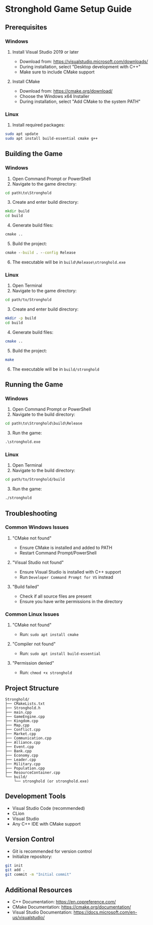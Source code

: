 # Stronghold Game Setup Guide

## Prerequisites

### Windows
1. Install Visual Studio 2019 or later
   - Download from: https://visualstudio.microsoft.com/downloads/
   - During installation, select "Desktop development with C++"
   - Make sure to include CMake support

2. Install CMake
   - Download from: https://cmake.org/download/
   - Choose the Windows x64 Installer
   - During installation, select "Add CMake to the system PATH"

### Linux
1. Install required packages:
```bash
sudo apt update
sudo apt install build-essential cmake g++
```

## Building the Game

### Windows
1. Open Command Prompt or PowerShell
2. Navigate to the game directory:
```cmd
cd path\to\Stronghold
```
3. Create and enter build directory:
```cmd
mkdir build
cd build
```
4. Generate build files:
```cmd
cmake ..
```
5. Build the project:
```cmd
cmake --build . --config Release
```
6. The executable will be in `build\Release\stronghold.exe`

### Linux
1. Open Terminal
2. Navigate to the game directory:
```bash
cd path/to/Stronghold
```
3. Create and enter build directory:
```bash
mkdir -p build
cd build
```
4. Generate build files:
```bash
cmake ..
```
5. Build the project:
```bash
make
```
6. The executable will be in `build/stronghold`

## Running the Game

### Windows
1. Open Command Prompt or PowerShell
2. Navigate to the build directory:
```cmd
cd path\to\Stronghold\build\Release
```
3. Run the game:
```cmd
.\stronghold.exe
```

### Linux
1. Open Terminal
2. Navigate to the build directory:
```bash
cd path/to/Stronghold/build
```
3. Run the game:
```bash
./stronghold
```

## Troubleshooting

### Common Windows Issues
1. "CMake not found"
   - Ensure CMake is installed and added to PATH
   - Restart Command Prompt/PowerShell

2. "Visual Studio not found"
   - Ensure Visual Studio is installed with C++ support
   - Run `Developer Command Prompt for VS` instead

3. "Build failed"
   - Check if all source files are present
   - Ensure you have write permissions in the directory

### Common Linux Issues
1. "CMake not found"
   - Run: `sudo apt install cmake`

2. "Compiler not found"
   - Run: `sudo apt install build-essential`

3. "Permission denied"
   - Run: `chmod +x stronghold`

## Project Structure
```
Stronghold/
├── CMakeLists.txt
├── Stronghold.h
├── main.cpp
├── GameEngine.cpp
├── Kingdom.cpp
├── Map.cpp
├── Conflict.cpp
├── Market.cpp
├── Communication.cpp
├── Alliance.cpp
├── Event.cpp
├── Bank.cpp
├── Economy.cpp
├── Leader.cpp
├── Military.cpp
├── Population.cpp
├── ResourceContainer.cpp
└── build/
    └── stronghold (or stronghold.exe)
```

## Development Tools
- Visual Studio Code (recommended)
- CLion
- Visual Studio
- Any C++ IDE with CMake support

## Version Control
- Git is recommended for version control
- Initialize repository:
```bash
git init
git add .
git commit -m "Initial commit"
```

## Additional Resources
- C++ Documentation: https://en.cppreference.com/
- CMake Documentation: https://cmake.org/documentation/
- Visual Studio Documentation: https://docs.microsoft.com/en-us/visualstudio/ 
